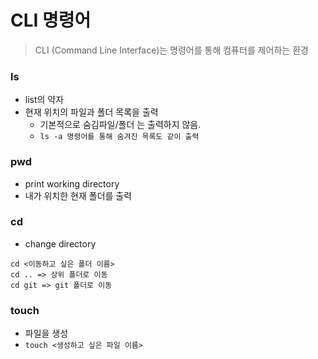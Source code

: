 # CLI 명령어

> CLI (Command Line Interface)는 명령어를 통해 컴퓨터를 제어하는 환경



### ls

- list의 약자
- 현재 위치의 파일과 폴더 목록을 출력
  - 기본적으로 숨김파일/폴더 는 출력하지 않음.
  - `ls -a 명령어를 통해 숨겨진 목록도 같이 출력`

### pwd

- print working directory
- 내가 위치한 현재 폴더를 출력

### cd

- change directory

```
cd <이동하고 싶은 폴더 이름>
cd .. => 상위 폴더로 이동
cd git => git 폴더로 이동
```



### touch

- 파일을 생성
- `touch <생성하고 싶은 파일 이름>`

